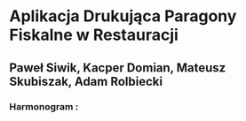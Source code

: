 # Aplikacja Drukująca Paragony Fiskalne w Restauracji
## Paweł Siwik, Kacper Domian, Mateusz Skubiszak, Adam Rolbiecki
###                           Harmonogram :


